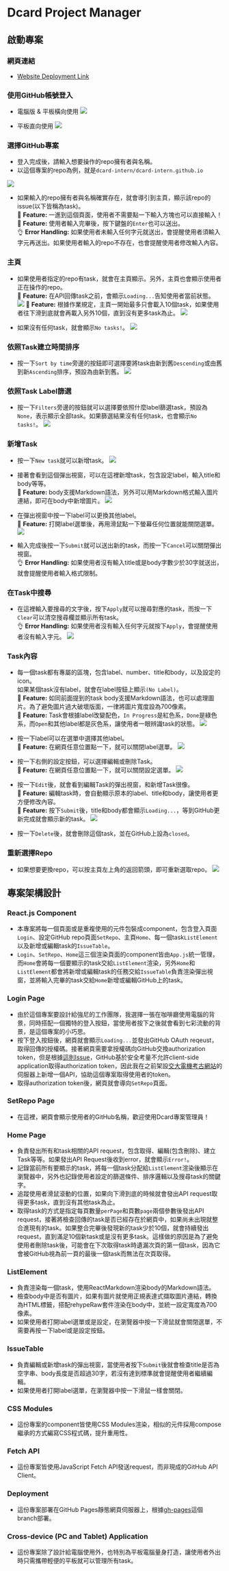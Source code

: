 # Dcard Project Manager
## 啟動專案
### 網頁連結
+ [Website Deployment Link](https://dcard-intern.github.io/)

### 使用GitHub帳號登入
+ 電腦版 & 平板橫向使用
![](https://i.imgur.com/vPNGvPC.jpg)

+ 平板直向使用
![](https://i.imgur.com/tEIh49d.png)

### 選擇GitHub專案
+ 登入完成後，請輸入想要操作的repo擁有者與名稱。
+ 以這個專案的repo為例，就是`dcard-intern/dcard-intern.github.io`

![](https://i.imgur.com/ar994Mz.png)

+ 如果輸入的repo擁有者與名稱確實存在，就會導引到主頁，顯示該repo的issue(以下皆稱為task)。<br/>
:star2: **Feature:** 一進到這個頁面，使用者不需要點一下輸入方塊也可以直接輸入！<br/>
:star2: **Feature:** 使用者輸入完畢後，按下鍵盤的`Enter`也可以送出。<br/>
:ok_hand: **Error Handling:** 如果使用者未輸入任何字元就送出，會提醒使用者須輸入字元再送出。如果使用者輸入的repo不存在，也會提醒使用者修改輸入內容。

### 主頁
+ 如果使用者指定的repo有task，就會在主頁顯示。另外，主頁也會顯示使用者正在操作的repo。<br/>
:star2: **Feature:** 在API回傳task之前，會顯示`Loading...`告知使用者當前狀態。
![](https://i.imgur.com/yKjlVPv.jpg)
:star2: **Feature:** 根據作業規定，主頁一開始最多只會載入10個task，如果使用者往下滑到底就會再載入另外10個，直到沒有更多task為止。
![](https://i.imgur.com/kpIU03O.png)

+ 如果沒有任何task，就會顯示`No tasks!`。
![](https://i.imgur.com/WfM5Tl4.png)

### 依照Task建立時間排序
+ 按一下`Sort by time`旁邊的按鈕即可選擇要將task由新到舊`Descending`或由舊到新`Ascending`排序，預設為由新到舊。
![](https://i.imgur.com/lxOEx7k.jpg)

### 依照Task Label篩選
+ 按一下`Filters`旁邊的按鈕就可以選擇要依照什麼label篩選task，預設為`None`，表示顯示全部task。如果篩選結果沒有任何task，也會顯示`No tasks!`。
![](https://i.imgur.com/MW4O7HL.jpg)

### 新增Task
+ 按一下`New task`就可以新增task。
![](https://i.imgur.com/cuuBOBr.jpg)

+ 接著會看到這個彈出視窗，可以在這裡新增task，包含設定label，輸入title和body等等。<br/>
:star2: **Feature:** body支援Markdown語法，另外可以用Markdown格式輸入圖片連結，即可在body中新增圖片。
![](https://i.imgur.com/OyeX7S9.jpg)


+ 在彈出視窗中按一下label可以更換其他label。<br/>
:star2: **Feature:** 打開label選單後，再用滑鼠點一下螢幕任何位置就能關閉選單。
![](https://i.imgur.com/QQQMgZZ.jpg)


+ 輸入完成後按一下`Submit`就可以送出新的task，而按一下`Cancel`可以關閉彈出視窗。<br/>
:ok_hand: **Error Handling:** 如果使用者沒有輸入title或是body字數少於30字就送出，就會提醒使用者輸入格式限制。

### 在Task中搜尋
+ 在這裡輸入要搜尋的文字後，按下`Apply`就可以搜尋對應的task，而按一下`Clear`可以清空搜尋欄並顯示所有task。<br/>
:ok_hand: **Error Handling:** 如果使用者沒有輸入任何字元就按下`Apply`，會提醒使用者沒有輸入字元。
![](https://i.imgur.com/ErVVbjG.jpg)



### Task內容
+ 每一個task都有專屬的區塊，包含label、number、title和body，以及設定的icon。<br/>如果某個task沒有label，就會在label按鈕上顯示`(No Label)`。<br/>
:star2: **Feature:** 如同前面提到的task body支援Markdown語法，也可以處理圖片。為了避免圖片過大破壞版面，一律將圖片寬度設為700像素。<br/>
:star2: **Feature:** Task會根據label改變配色，`In Progress`是紅色系，`Done`是綠色系，而`Open`和其他label都是灰色系，讓使用者一眼辨識task的狀態。
![](https://i.imgur.com/tiSAN8a.jpg)

+ 按一下label可以在選單中選擇其他label。<br/>
:star2: **Feature:** 在網頁任意位置點一下，就可以關閉label選單。
![](https://i.imgur.com/QWg4D57.jpg)

+ 按一下右側的設定按鈕，可以選擇編輯或刪除Task。<br/>
:star2: **Feature:** 在網頁任意位置點一下，就可以關閉設定選單。
![](https://i.imgur.com/ef0WIMw.jpg)


+ 按一下`Edit`後，就會看到編輯Task的彈出視窗，和新增Task很像。<br/>
:star2: **Feature:** 編輯task時，會自動顯示原本的label、title和body，讓使用者更方便修改內容。<br/>
:star2: **Feature:** 按下`Submit`後，title和body都會顯示`Loading...`，等到GitHub更新完成就會顯示新的task。
![](https://i.imgur.com/0ewAyAh.jpg)

+ 按一下`Delete`後，就會刪除這個task，並在GitHub上設為`closed`。

### 重新選擇Repo
+ 如果想要更換repo，可以按主頁左上角的返回箭頭，即可重新選取repo。
![](https://i.imgur.com/cv4xAcu.jpg)


## 專案架構設計
### React.js Component
+ 本專案將每一個頁面或是重複使用的元件包裝成component，包含登入頁面`Login`、設定GitHub repo頁面`SetRepo`、主頁`Home`、每一個task`ListElement`以及新增或編輯task的`IssueTable`。
+ `Login`、`SetRepo`、`Home`這三個渲染頁面的component皆由`App.js`統一管理，而`Home`會將每一個要顯示的task交給`ListElement`渲染，另外`Home`和`ListElement`都會將新增或編輯task的任務交給`IssueTable`負責渲染彈出視窗，並將輸入完畢的task交給`Home`新增或編輯GitHub上的task。

### Login Page
+ 由於這個專案要設計給強尼的工作團隊，我選擇一張在咖啡廳使用電腦的背景，同時搭配一個獨特的登入按鈕，當使用者按下之後就會看到七彩流動的背景，是這個專案的小巧思。
+ 按下登入按鈕後，網頁就會顯示`Loading...`並發出GitHub OAuth reqeust，取得回傳的授權碼。接著網頁需要拿授權碼向GitHub交換authorization token，但是根據[這則Issue](https://github.com/isaacs/github/issues/330)，GitHub基於安全考量不允許client-side application取得authorization token，因此我在之前架設[交大電機考古網站](https://prevexam.dece.nycu.edu.tw/)的伺服器上新增一個API，協助這個專案取得使用者的token。
+ 取得authorization token後，網頁就會導向`SetRepo`頁面。

### SetRepo Page
+ 在這裡，網頁會顯示使用者的GitHub名稱，歡迎使用Dcard專案管理員！

### Home Page
+ 負責發出所有和task相關的API request，包含取得、編輯(包含刪除)、建立Task等等。如果發出API Request後收到error，就會顯示`Error!`。
+ 記錄當前所有要顯示的task，將每一個task分配給`ListElement`渲染後顯示在瀏覽器中，另外也記錄使用者設定的篩選條件、排序邏輯以及搜尋task的關鍵字。
+ 追蹤使用者滑鼠滾動的位置，如果向下滑到底的時候就會發出API request取得更多task，直到沒有其他task為止。
+ 取得task的方式是指定每頁數量`perPage`和頁數`page`兩個參數後發出API request，接著將檢查回傳的task是否已經存在於網頁中，如果尚未出現就整合進現有的task。如果整合完畢後發現新的task少於10個，就會持續發出request，直到滿足10個新task或是沒有更多task。這樣做的原因是為了避免使用者刪除task後，可能會在下次取得task時遺漏次頁的第一個task，因為它會被GitHub視為前一頁的最後一個task而無法在次頁取得。

### ListElement
+ 負責渲染每一個task，使用ReactMarkdown渲染body的Markdown語法。
+ 檢查body中是否有圖片，如果有圖片就使用正規表達式擷取圖片連結，轉換為HTML標籤，搭配rehypeRaw套件渲染在body中，並統一設定寬度為700像素。
+ 如果使用者打開label選單或是設定，在瀏覽器中按一下滑鼠就會關閉選單，不需要再按一下label或是設定按鈕。

### IssueTable
+ 負責編輯或新增task的彈出視窗，當使用者按下`Submit`後就會檢查title是否為空字串、body長度是否超過30字，若沒有達到標準就會提醒使用者繼續編輯。
+ 如果使用者打開label選單，在瀏覽器中按一下滑鼠一樣會關閉。

### CSS Modules
+ 這份專案的component皆使用CSS Modules渲染，相似的元件採用compose繼承的方式編寫CSS程式碼，提升重用性。

### Fetch API
+ 這份專案皆使用JavaScript Fetch API發送request，而非現成的GitHub API Client。

### Deployment
+ 這份專案部署在GitHub Pages靜態網頁伺服器上，根據[gh-pages](https://github.com/dcard-intern/dcard-intern.github.io/tree/gh-pages)這個branch部署。

### Cross-device (PC and Tablet) Application
+ 這份專案除了設計給電腦使用外，也特別為平板電腦量身打造，讓使用者外出時只需攜帶輕便的平板就可以管理所有task。
